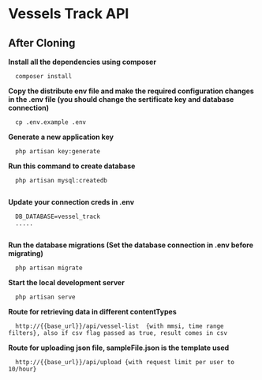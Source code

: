 # Vessels Track API

## After Cloning

**Install all the dependencies using composer**
````
  composer install

````
**Copy the distribute env file and make the required configuration changes in the .env file (you should change the sertificate key and database connection)**
````
  cp .env.example .env

````
**Generate a new application key**
````
  php artisan key:generate

````

**Run this command to create database**
````
  php artisan mysql:createdb
  
````

**Update your connection creds in .env**
````
  DB_DATABASE=vessel_track
  .....
  
````

**Run the database migrations (Set the database connection in .env before migrating)**
````
  php artisan migrate

````
**Start the local development server**
````
  php artisan serve

````

**Route for retrieving data in different contentTypes**
````
  http://{{base_url}}/api/vessel-list  {with mmsi, time range filters}, also if csv flag passed as true, result comes in csv

````

**Route for uploading json file, sampleFile.json is the template used**
````
  http://{{base_url}}/api/upload {with request limit per user to 10/hour}
  
````
